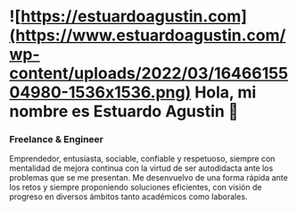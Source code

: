 # ![https://estuardoagustin.com](https://www.estuardoagustin.com/wp-content/uploads/2022/03/1646615504980-1536x1536.png) Hola, mi nombre es Estuardo Agustin  👋
### Freelance &  Engineer


Emprendedor, entusiasta, sociable, confiable y respetuoso, siempre con mentalidad de mejora continua
con la virtud de ser autodidacta ante los problemas que se me presentan.
Me desenvuelvo de una forma rápida ante los retos y siempre proponiendo soluciones eficientes, con visión de progreso en diversos ámbitos tanto académicos como laborales.






<!--
**EstuardoAgustin/EstuardoAgustin** is a ✨ _special_ ✨ repository because its `README.md` (this file) appears on your GitHub profile.

Here are some ideas to get you started:

- 🔭 I’m currently working on ...
- 🌱 I’m currently learning ...
- 👯 I’m looking to collaborate on ...
- 🤔 I’m looking for help with ...
- 💬 Ask me about ...
- 📫 How to reach me: ...
- 😄 Pronouns: ...
- ⚡ Fun fact: ...
-->
